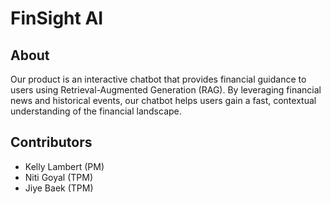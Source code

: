 # FinSight AI

## About

Our product is an interactive chatbot that provides financial guidance to users using Retrieval-Augmented Generation (RAG). By leveraging financial news and historical events, our chatbot helps users gain a fast, contextual understanding of the financial landscape.

## Contributors

- Kelly Lambert (PM)
- Niti Goyal (TPM)
- Jiye Baek (TPM)
  
